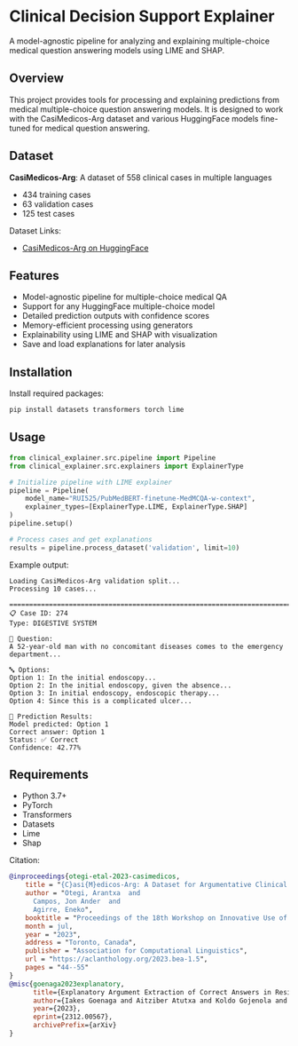 # Clinical Decision Support Explainer

A model-agnostic pipeline for analyzing and explaining multiple-choice medical question answering models using LIME and SHAP.

## Overview
This project provides tools for processing and explaining predictions from medical multiple-choice question answering models. It is designed to work with the CasiMedicos-Arg dataset and various HuggingFace models fine-tuned for medical question answering.

## Dataset
**CasiMedicos-Arg**: A dataset of 558 clinical cases in multiple languages
  - 434 training cases
  - 63 validation cases
  - 125 test cases

Dataset Links:
- [CasiMedicos-Arg on HuggingFace](https://huggingface.co/datasets/HiTZ/casimedicos-exp)

## Features
- Model-agnostic pipeline for multiple-choice medical QA
- Support for any HuggingFace multiple-choice model
- Detailed prediction outputs with confidence scores
- Memory-efficient processing using generators
- Explainability using LIME and SHAP with visualization
- Save and load explanations for later analysis


## Installation

Install required packages:
```python
pip install datasets transformers torch lime
```

## Usage
```python
from clinical_explainer.src.pipeline import Pipeline
from clinical_explainer.src.explainers import ExplainerType

# Initialize pipeline with LIME explainer
pipeline = Pipeline(
    model_name="RUI525/PubMedBERT-finetune-MedMCQA-w-context",
    explainer_types=[ExplainerType.LIME, ExplainerType.SHAP]
)
pipeline.setup()

# Process cases and get explanations
results = pipeline.process_dataset('validation', limit=10)

```

Example output:
```
Loading CasiMedicos-Arg validation split...
Processing 10 cases...

================================================================================
📋 Case ID: 274
Type: DIGESTIVE SYSTEM

📝 Question:
A 52-year-old man with no concomitant diseases comes to the emergency department...

🔤 Options:
Option 1: In the initial endoscopy...
Option 2: In the initial endoscopy, given the absence...
Option 3: In initial endoscopy, endoscopic therapy...
Option 4: Since this is a complicated ulcer...

🎯 Prediction Results:
Model predicted: Option 1
Correct answer: Option 1
Status: ✅ Correct
Confidence: 42.77%
```

## Requirements
- Python 3.7+
- PyTorch
- Transformers
- Datasets
- Lime
- Shap

Citation:
```bibtex
@inproceedings{otegi-etal-2023-casimedicos,
    title = "{C}asi{M}edicos-Arg: A Dataset for Argumentative Clinical Case Resolution and Explanation in Medical Education",
    author = "Otegi, Arantxa  and
      Campos, Jon Ander  and
      Agirre, Eneko",
    booktitle = "Proceedings of the 18th Workshop on Innovative Use of NLP for Building Educational Applications (BEA 2023)",
    month = jul,
    year = "2023",
    address = "Toronto, Canada",
    publisher = "Association for Computational Linguistics",
    url = "https://aclanthology.org/2023.bea-1.5",
    pages = "44--55"
}
@misc{goenaga2023explanatory,
      title={Explanatory Argument Extraction of Correct Answers in Resident Medical Exams}, 
      author={Iakes Goenaga and Aitziber Atutxa and Koldo Gojenola and Maite Oronoz and Rodrigo Agerri},
      year={2023},
      eprint={2312.00567},
      archivePrefix={arXiv}
}
